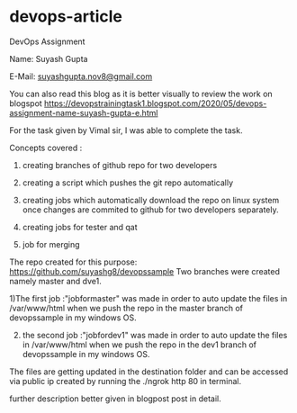 # devops-article
 DevOps Assignment

Name: Suyash Gupta

E-Mail: suyashgupta.nov8@gmail.com

You can also read this blog as it is better visually to review the work on blogspot
https://devopstrainingtask1.blogspot.com/2020/05/devops-assignment-name-suyash-gupta-e.html


For the task given by Vimal sir, I was able to complete the task.

Concepts covered :

1) creating branches of github repo for two developers

2) creating a script which pushes the git repo automatically

3) creating jobs which automatically download the repo on linux system once changes are commited to github for two developers separately.

4) creating jobs for tester and qat

5) job for merging

The repo created for this purpose: https://github.com/suyashg8/devopssample 
Two branches were created namely master and dve1.

1)The first job :"jobformaster" was made in order to auto update the files in /var/www/html when we push the repo in the master branch of devopssample in my windows OS.

2) the second job :"jobfordev1" was made in order to auto update the files in /var/www/html when we push the repo in the dev1 branch of devopssample in my windows OS.

The files are getting updated in the destination folder and can be accessed via public ip created by running the ./ngrok http 80 in terminal.

further description better given in blogpost post in detail.



